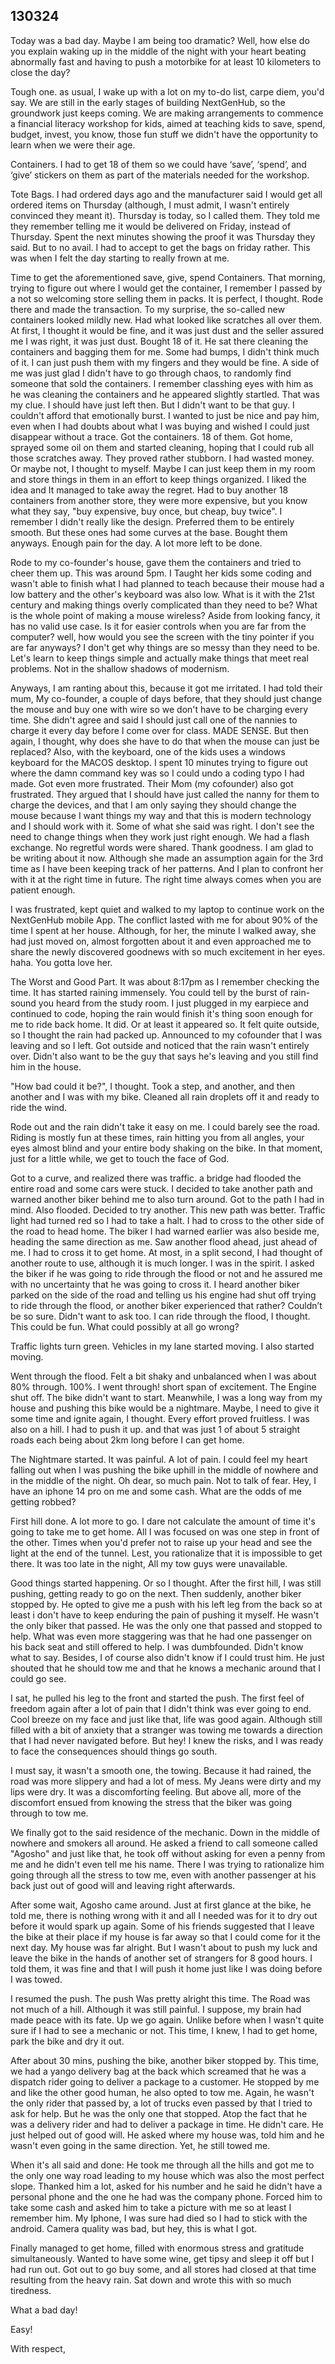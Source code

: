 ## 130324

Today was a bad day. Maybe I am being too dramatic? Well, how else do you explain waking up in the middle of the night with your heart beating abnormally fast and having to push a motorbike for at least 10 kilometers to close the day?



Tough one. as usual, I wake up with a lot on my to-do list, carpe diem, you'd say. We are still in the early stages of building NextGenHub, so the groundwork just keeps coming. We are making arrangements to commence a financial literacy workshop for kids, aimed at teaching kids to save, spend, budget, invest, you know, those fun stuff we didn't have the opportunity to learn when we were their age.


Containers. I had to get 18 of them so we could have ‘save’, ‘spend’, and ‘give’ stickers on them as part of the materials needed for the workshop.


Tote Bags. I had ordered days ago and the manufacturer said I would get all ordered items on Thursday (although, I must admit, I wasn't entirely convinced they meant it). Thursday is today, so I called them. They told me they remember telling me it would be delivered on Friday, instead of Thursday. Spent the next minutes showing the proof it was Thursday they said. But to no avail. I had to accept to get the bags on friday rather. This was when I felt the day starting to really frown at me.


Time to get the aforementioned save, give, spend Containers. That morning, trying to figure out where I would get the container, I remember I passed by a not so welcoming store selling them in packs. It is perfect, I thought. Rode there and made the transaction. To my surprise, the so-called new containers looked mildly new. Had what looked like scratches all over them. At first, I thought it would be fine, and it was just dust and the seller assured me I was right, it was just dust. Bought 18 of it. He sat there cleaning the containers and bagging them for me. Some had bumps, I didn't think much of it. I can just push them with my fingers and they would be fine. A side of me was just glad I didn't have to go through chaos, to randomly find someone that sold the containers. I remember classhing eyes with him as he was cleaning the containers and he appeared slightly startled. That was my clue. I should have just left then. But I didn't want to be that guy. I couldn't afford that emotionally burst. I wanted to just be nice and pay him, even when I had doubts about what I was buying and wished I could just disappear without a trace. Got the containers. 18 of them. Got home, sprayed some oil on them and started cleaning, hoping that I could rub all those scratches away. They proved rather stubborn. I had wasted money. Or maybe not, I thought to myself. Maybe I can just keep them in my room and store things in them in an effort to keep things organized. I liked the idea and It managed to take away the regret. Had to buy another 18  containers from another store, they were more expensive, but you know what they say, "buy expensive, buy once, but cheap, buy twice". I remember I didn't really like the design. Preferred them to be entirely smooth. But these ones had some curves at the base. Bought them anyways. Enough pain for the day. A lot more left to be done.


Rode to my co-founder's house, gave them the containers and tried to cheer them up. This was around 5pm. I Taught her kids some coding and wasn't able to finish what I had planned to teach because their mouse had a low battery and the other's keyboard was also low. What is it with the 21st century and making things overly complicated than they need to be? What is the whole point of making a mouse wireless? Aside from looking fancy, it has no valid use case. Is it for easier controls when you are far from the computer? well, how would you see the screen with the tiny pointer if you are far anyways? I don't get why things are so messy than they need to be. Let's learn to keep things simple and actually make things that meet real problems. Not in the shallow shadows of modernism.


Anyways, I am ranting about this, because it got me irritated.  I had told their mum, My co-founder, a couple of days before, that they should just change the mouse and buy one with wire so we don't have to be charging every time. She didn't agree and said I should just call one of the nannies to charge it every day before I come over for class. MADE SENSE. But then again, I thought, why does she have to do that when the mouse can just be replaced? Also, with the keyboard, one of the kids uses a windows keyboard for the MACOS desktop. I spent 10 minutes trying to figure out where the damn command key was so I could undo a coding typo I had made. Got even more frustrated. Their Mom (my cofounder) also got frustrated. They argued that I should have just called the nanny for them to charge the devices, and that I am only saying they should change the mouse because I want things my way and that this is modern technology and I should work with it. Some of what she said was right. I don't see the need to change things when they work just right enough. We had a flash exchange. No regretful words were shared. Thank goodness. I am glad to be writing about it now. Although she made an assumption again for the 3rd time as I have been keeping track of her patterns. And I plan to confront her with it at the right time in future.  The right time always comes when you are patient enough.


I was frustrated, kept quiet and walked to my laptop to continue work on the NextGenHub mobile App. The conflict lasted with me for about 90% of the time I spent at her house.  Although, for her, the minute I walked away, she had just moved on, almost forgotten about it and even approached me to share the newly discovered goodnews with so much excitement in her eyes. haha. You gotta love her.


The Worst and Good Part. It was about 8:17pm as I remember checking the time. It has started raining immensely. You could tell by the  burst of rain-sound you heard from the study room. I just plugged in my earpiece and continued to code, hoping the rain would finish it's thing soon enough for me to ride back home.
It did. Or at least it appeared so. It felt quite outside, so I thought the rain had packed up. Announced to my cofounder that I was leaving and so I left. Got outside and noticed that the rain wasn't entirely over. Didn't also want to be the guy that says he's leaving and you still find him in the house.


"How bad could it be?", I thought. Took a step, and another, and then another and I was with my bike. Cleaned all rain droplets off it and ready to ride the wind.


Rode out and the rain didn't take it easy on me. I could barely see the road. Riding is mostly fun at these times, rain hitting you from all angles, your eyes almost blind and your entire body shaking on the bike. In that moment, just for a little while, we get to touch the face of God. 


Got to a curve, and realized there was traffic. a bridge had flooded the entire road and some cars were stuck. I decided to take another path and warned another biker behind me to also turn around. Got to the path I had in mind. Also flooded. Decided to try another. This new path was better. Traffic light had turned red so I had to take a halt. I had to cross to the other side of the road to head home. The biker I had warned earlier was also beside me, heading the same direction as me. Saw another flood ahead, just ahead of me. I had to cross it to get home. At most, in a split second, I had thought of another route to use, although it is much longer. I was in the spirit. I asked the biker if he was going to ride through the flood or not and he assured me with no uncertainty that he was going to cross it.  I heard another biker parked on the side of the road and telling us his engine had shut off trying to ride through the flood, or another biker experienced that rather? Couldn’t be so sure. Didn't want to ask too. I can ride through the flood, I thought. This could be fun. What could possibly at all go wrong?


Traffic lights turn green. Vehicles in my lane started moving. I also started moving.


Went through the flood. Felt a bit shaky and unbalanced when I was about 80% through. 100%. I went through! short span of excitement. The Engine shut off. The bike didn't want to start. Meanwhile, I was a long way from my house and pushing this bike would be a nightmare. Maybe, I need to give it some time and ignite again, I thought. Every effort proved fruitless. I was also on a hill. I had to push it up. and that was just 1 of about 5 straight roads each being about 2km long before I can get home.


The Nightmare started.
It was painful. A lot of pain. I could feel my heart falling out when I was pushing the bike uphill in the middle of nowhere and in the middle of the night. Oh dear, so much pain. Not to talk of fear. Hey, I have an iphone 14 pro on me and some cash. What are the odds of me getting robbed?


First hill done. A lot more to go. I dare not calculate the amount of time it's going to take me to get home. All I was focused on was one step in front of the other. Times when you'd prefer not to raise up your head and see the light at the end of the tunnel. Lest, you rationalize that it is impossible to get there. It was too late in the night, All my tow guys were unavailable.


Good things started happening. Or so I thought.
After the first hill, I was still pushing, getting ready to go on the next. Then suddenly, another biker stopped by. He opted to give me a push with his left leg from the back so at least i don't have to keep enduring the pain of pushing it myself. He wasn't the only biker that passed. He was the only one that passed and stopped to help. What was even more staggering was that he had one passenger on his back seat and still offered to help. I was dumbfounded. Didn't know what to say. Besides, I of course also didn't know if I could trust him. He just shouted that he should tow me and that he knows a mechanic around that I could go see.


I sat, he pulled his leg to the front and started the push. The first feel of freedom again after a lot of pain that I didn't think was ever going to end. Cool breeze on my face and just like that, life was good again. Although still filled with a bit of anxiety that a stranger was towing me towards a direction that I had never navigated before. But hey! I knew the risks, and I was ready to face the consequences should things go south.


I must say, it wasn't a smooth one, the towing. Because it had rained, the road was more slippery and had a lot of mess. My Jeans were dirty and my lips were dry. It was a discomforting feeling. But above all, more of the discomfort ensued from knowing the stress that the biker was going through to tow me.


We finally got to the said residence of the mechanic. Down in the middle of nowhere and smokers all around. He asked a friend to call someone called "Agosho" and just like that, he took off without asking for even a penny from me and he didn't even tell me his name. There I was trying to rationalize him going through all the stress to tow me, even with another passenger at his back just out of good will and leaving right afterwards.




After some wait, Agosho came around. Just at first glance at the bike, he told me, there is nothing wrong with it and all I needed was for it to dry out before it would spark up again. Some of his friends suggested that I leave the bike at their place if my house is far away so that I could come for it the next day. My house was far alright. But I wasn't about to push my luck and leave the bike in the hands of another set of strangers for 8 good hours. I told them, it was fine and that I will push it home just like I was doing before I was towed. 




I resumed the push. The push Was pretty alright this time. The Road was not much of a hill. Although it was still painful. I suppose, my brain had made peace with its fate.  Up we go again. Unlike before when I wasn't quite sure if I had to see a mechanic or not. This time, I knew, I had to get home, park the bike and dry it out.


After about 30 mins, pushing the bike, another biker stopped by. This time, we had a yango delivery bag at the back which screamed that he was a dispatch rider going to deliver a package to a customer. He stopped by me and like the other good human, he also opted to tow me. Again, he wasn't the only rider that passed by, a lot of trucks even passed by that I tried to ask for help. But he was the only one that stopped. Atop the fact that he was a delivery rider and had to deliver a package in time. He didn't care. He just helped out of good will. He asked where my house was, told him and he wasn't even going in the same direction. Yet, he still towed me.




When it's all said and done:
He took me through all the hills and got me to the only one way road leading to my house which was also the most perfect slope.
Thanked him a lot, asked for his number and he said he didn't have a personal phone and the one he had was the company phone. Forced him to take some cash and asked him to take a picture with me so at least I remember him. My Iphone, I was sure had died so I had to stick with the android. Camera quality was bad, but hey, this is what I got.




Finally managed to get home, filled with enormous stress and gratitude simultaneously. Wanted to have some wine, get tipsy and sleep it off but I had run out. Got out to go buy some, and all stores had closed at that time resulting from the heavy rain. Sat down and wrote this with so much tiredness.


What a bad day!




Easy!




With respect,






